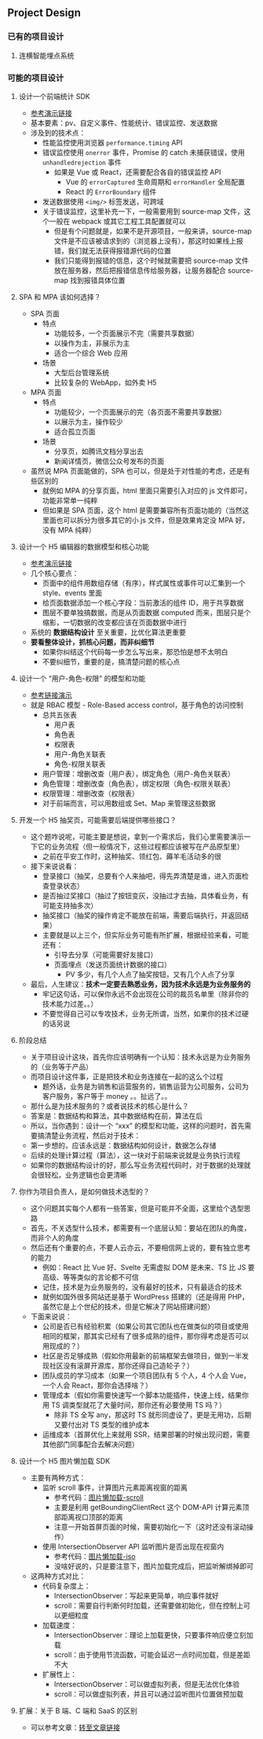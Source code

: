 ## Project Design

### 已有的项目设计

1. 连横智能埋点系统

### 可能的项目设计

1. 设计一个前端统计 SDK
   - [参考演示链接](https://coding.imooc.com/lesson/562.html#mid=51083)
   - 基本要素：pv、自定义事件、性能统计、错误监控、发送数据
   - 涉及到的技术点：
     - 性能监控使用浏览器 `performance.timing` API
     - 错误监控使用 `onerror` 事件，Promise 的 catch 未捕获错误，使用 `unhandledrejection` 事件
       - 如果是 Vue 或 React，还需要配合各自的错误监控 API
         - Vue 的 `errorCaptured` 生命周期和 `errorHandler` 全局配置
         - React 的 `ErrorBoundary` 组件
     - 发送数据使用 `<img/>` 标签发送，可跨域
     - 关于错误监控，这里补充一下，一般需要用到 source-map 文件，这个一般在 webpack 或其它工程工具配置就可以
       - 但是有个问题就是，如果不是开源项目，一般来讲，source-map 文件是不应该被请求到的（浏览器上没有），那这时如果线上报错，我们就无法获得报错源代码的位置
       - 我们只能得到报错的信息，这个时候就需要把 source-map 文件放在服务器，然后把报错信息传给服务器，让服务器配合 source-map 找到报错具体位置


2. SPA 和 MPA 该如何选择？
   - SPA 页面
     - 特点
       - 功能较多，一个页面展示不完（需要共享数据）
       - 以操作为主，非展示为主
       - 适合一个综合 Web 应用
     - 场景
       - 大型后台管理系统
       - 比较复杂的 WebApp，如外卖 H5
   - MPA 页面
     - 特点
       - 功能较少，一个页面展示的完（各页面不需要共享数据）
       - 以展示为主，操作较少
       - 适合孤立页面
     - 场景
       - 分享页，如腾讯文档分享出去
       - 新闻详情页，微信公众号发布的页面
   - 虽然说 MPA 页面能做的，SPA 也可以，但是处于对性能的考虑，还是有些区别的
     - 就例如 MPA 的分享页面，html 里面只需要引入对应的 js 文件即可，功能非常单一纯粹
     - 但如果是 SPA 页面，这个 html 是需要兼容所有页面功能的（当然这里面也可以拆分为很多其它的小 js 文件，但是效果肯定没 MPA 好，没有 MPA 纯粹）


3. 设计一个 H5 编辑器的数据模型和核心功能
   - [参考演示链接](https://coding.imooc.com/lesson/562.html#mid=51088)
   - 几个核心要点：
     - 页面中的组件用数组存储（有序），样式属性或事件可以汇集到一个 style、events 里面
     - 给页面数据添加一个核心字段：当前激活的组件 ID，用于共享数据
     - 图层不要单独搞数据，而是从页面数据 computed 而来，图层只是个缩影，一切数据的改变都应该在页面数据中进行
   - 系统的 **数据结构设计** 至关重要，比优化算法更重要
   - **要看整体设计，抓核心问题，而非纠细节**
     - 如果你纠结这个代码每一步怎么写出来，那恐怕是想不太明白
     - 不要纠细节，重要的是，搞清楚问题的核心点


4. 设计一个 “用户-角色-权限” 的模型和功能
   - [参考链接演示](https://coding.imooc.com/lesson/562.html#mid=51089)
   - 就是 RBAC 模型 - Role-Based access control，基于角色的访问控制
     - 总共五张表
       - 用户表
       - 角色表
       - 权限表
       - 用户-角色关联表
       - 角色-权限关联表
     - 用户管理：增删改查（用户表），绑定角色（用户-角色关联表）
     - 角色管理：增删改查（角色表），绑定权限（角色-权限关联表）
     - 权限管理：增删改查（权限表）
     - 对于前端而言，可以用数组或 Set、Map 来管理这些数据


5. 开发一个 H5 抽奖页，可能需要后端提供哪些接口？
   - 这个题咋说呢，可能主要是想说，拿到一个需求后，我们心里需要演示一下它的业务流程（但一般情况下，这些过程都应该被写在产品原型里）
     - 之前在平安工作时，这种抽奖、领红包、薅羊毛活动多的很
   - 接下来说说看：
     - 登录接口（抽奖，总要有个人来抽吧，得先弄清楚是谁，进入页面检查登录状态）
     - 是否抽过奖接口（抽过了按钮变灰，没抽过才去抽，具体看业务，有可能支持抽多次）
     - 抽奖接口（抽奖的操作肯定不能放在前端，需要后端执行，并返回结果）
     - 主要就是以上三个，但实际业务可能有所扩展，根据经验来看，可能还有：
       - 引导去分享（可能需要好友接口）
       - 页面埋点（发送页面统计数据的接口）
         - PV 多少，有几个人点了抽奖按钮，又有几个人点了分享
   - 最后，人生建议：**技术一定要去熟悉业务，因为技术永远是为业务服务的**
     - 牢记这句话，可以保你永远不会出现在公司的裁员名单里（除非你的技术能力过差。。）
     - 不要觉得自己可以专攻技术，业务无所谓，当然，如果你的技术过硬的话另说


6. 阶段总结
   - 关于项目设计这块，首先你应该明确有一个认知：技术永远是为业务服务的（业务等于产品）
   - 而项目设计这件事，正是把技术和业务连接在一起的这么个过程
     - 题外话，业务是为销售和运营服务的，销售运营为公司服务，公司为客户服务，客户等于 money 。。扯远了。。
   - 那什么是为技术服务的？或者说技术的核心是什么？
   - 答案是：数据结构和算法，其中数据结构在前，算法在后
   - 所以，当你遇到：设计一个 “xxx” 的模型和功能，这样的问题时，首先需要搞清楚业务流程，然后对于技术：
   - 第一步想的，应该永远是：数据结构如何设计，数据怎么存储
   - 后续的处理计算过程（算法），这一块对于前端来说就是业务执行流程
   - 如果你的数据结构设计的好，那么写业务流程代码时，对于数据的处理就会很轻松，业务逻辑也会更清晰


7. 你作为项目负责人，是如何做技术选型的？
   - 这个问题其实每个人都有一些答案，但是可能并不全面，这里给个选型思路
   - 首先，不关选型什么技术，都需要有一个底层认知：要站在团队的角度，而非个人的角度
   - 然后还有个重要的点，不要人云亦云，不要相信网上说的，要有独立思考的能力
     - 例如：React 比 Vue 好、Svelte 无需虚拟 DOM 是未来、TS 比 JS 要高级、等等类似的言论都不可信
     - 记住，技术是为业务服务的，没有最好的技术，只有最适合的技术
     - 就例如国外很多网站还是基于 WordPress 搭建的（还是得用 PHP，虽然它是上个世纪的技术，但是它解决了网站搭建问题）
   - 下面来说说：
     - 公司是否已有经验积累（如果公司其它团队也在做类似的项目或使用相同的框架，那其实已经有了很多成熟的组件，那你得考虑是否可以用现成的？）
     - 社区是否足够成熟（假如你用最新的前端框架去做项目，做到一半发现社区没有滚屏开源库，那你还得自己造轮子？）
     - 团队成员的学习成本（如果一个项目团队有 5 个人，4 个人会 Vue，一个人会 React，那你会选择啥？）
     - 管理成本（假如你需要快速写一个脚本功能插件，快速上线，结果你用 TS 调类型就花了大量时间，那你还有必要使用 TS 吗？）
       - 除非 TS 全写 any，那这时 TS 就形同虚设了，更是无用功，后期又要付出对 TS 类型的维护成本
     - 运维成本（首屏优化上来就用 SSR，结果部署的时候出现问题，需要其他部门同事配合去解决问题）


8. 设计一个 H5 图片懒加载 SDK
   - 主要有两种方式：
     - 监听 scroll 事件，计算图片元素距离视窗的距离
       - 参考代码：[图片懒加载-scroll](../writeCode2/图片懒加载-scroll.html)
       - 主要是利用 getBoundingClientRect 这个 DOM-API 计算元素顶部距离视口顶部的距离
       - 注意一开始首屏页面的时候，需要初始化一下（这时还没有滚动操作）
     - 使用 IntersectionObserver API 监听图片是否出现在视窗内
       - 参考代码：[图片懒加载-iso](../writeCode2/图片懒加载-iso.html)
       - 没啥好说的，只是要注意下，图片加载完成后，把监听解绑掉即可
   - 这两种方式对比：
     - 代码复杂度上：
       - IntersectionObserver：写起来更简单，响应事件就好
       - scroll：需要自行判断何时加载，还需要做初始化，但在控制上可以更细粒度
     - 加载速度：
       - IntersectionObserver：理论上加载更快，只要事件响应便立刻加载
       - scroll：由于使用节流函数，可能会延迟一点时间加载，但是差距不大
     - 扩展性上：
       - IntersectionObserver：可以做虚拟列表，但是无法优化体验
       - scroll：可以做虚拟列表，并且可以通过监听图片位置做预加载


9. 扩展：关于 B 端、C 端和 SaaS 的区别
   - 可以参考文章：[转至文章链接](https://coding.imooc.com/lesson/562.html#mid=50858)
